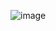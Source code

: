 ![image](https://user-images.githubusercontent.com/72306869/230457570-9d0ba5c8-3840-45c5-92f7-29a6c5b753ab.png)
